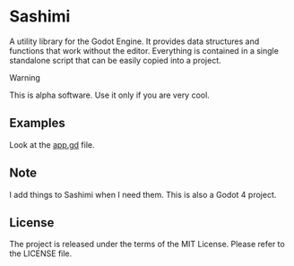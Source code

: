 # Sashimi

A utility library for the Godot Engine.
It provides data structures and functions that work without the editor.
Everything is contained in a single standalone script that can be easily copied into a project.

> [!WARNING]
> This is alpha software. Use it only if you are very cool.

## Examples

Look at the [app.gd](source/app.gd) file.

## Note

I add things to Sashimi when I need them.
This is also a Godot 4 project.

## License

The project is released under the terms of the MIT License.
Please refer to the LICENSE file.
